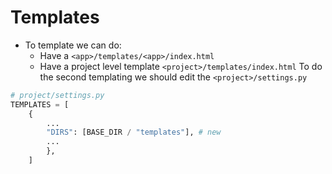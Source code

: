 # Templates 
- To template we can do:
    - Have a `<app>/templates/<app>/index.html`
    - Have a project level template `<project>/templates/index.html`
To do the second templating we should edit the `<project>/settings.py`

```python
# project/settings.py
TEMPLATES = [
    {
        ...
        "DIRS": [BASE_DIR / "templates"], # new
        ...
        },
    ]
```